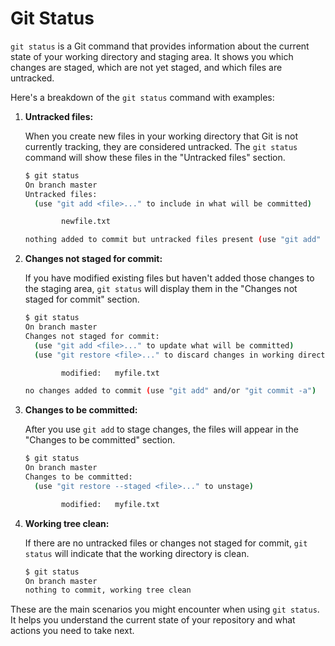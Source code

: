 # Git Status

`git status` is a Git command that provides information about the current state of your working directory and staging area. It shows you which changes are staged, which are not yet staged, and which files are untracked.

Here's a breakdown of the `git status` command with examples:

1. **Untracked files:**

   When you create new files in your working directory that Git is not currently tracking, they are considered untracked. The `git status` command will show these files in the "Untracked files" section.

   ```bash
   $ git status
   On branch master
   Untracked files:
     (use "git add <file>..." to include in what will be committed)

           newfile.txt

   nothing added to commit but untracked files present (use "git add" to track)
   ```

2. **Changes not staged for commit:**

   If you have modified existing files but haven't added those changes to the staging area, `git status` will display them in the "Changes not staged for commit" section.

   ```bash
   $ git status
   On branch master
   Changes not staged for commit:
     (use "git add <file>..." to update what will be committed)
     (use "git restore <file>..." to discard changes in working directory)

           modified:   myfile.txt

   no changes added to commit (use "git add" and/or "git commit -a")
   ```

3. **Changes to be committed:**

   After you use `git add` to stage changes, the files will appear in the "Changes to be committed" section.

   ```bash
   $ git status
   On branch master
   Changes to be committed:
     (use "git restore --staged <file>..." to unstage)

           modified:   myfile.txt
   ```

4. **Working tree clean:**

   If there are no untracked files or changes not staged for commit, `git status` will indicate that the working directory is clean.

   ```bash
   $ git status
   On branch master
   nothing to commit, working tree clean
   ```

These are the main scenarios you might encounter when using `git status`. It helps you understand the current state of your repository and what actions you need to take next.
